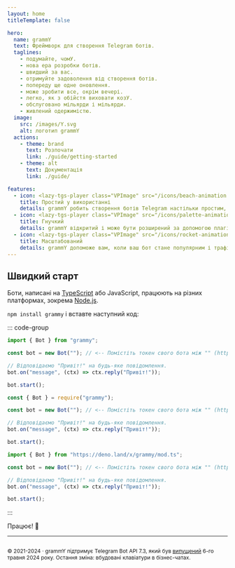```yaml
---
layout: home
titleTemplate: false

hero:
  name: grammY
  text: Фреймворк для створення Telegram ботів.
  taglines: 
    - подумайте, чомУ.
    - нова ера розробки ботів.
    - швидший за вас.
    - отримуйте задоволення від створення ботів.
    - попереду ще одне оновлення.
    - може зробити все, окрім вечері.
    - легко, як з обійстя виховати козУ.
    - обслуговано мільярди і мільярди.
    - живлений одержимістю.
  image:
    src: /images/Y.svg
    alt: логотип grammY
  actions:
    - theme: brand
      text: Розпочати
      link: ./guide/getting-started
    - theme: alt
      text: Документація
      link: ./guide/

features:
  - icon: <lazy-tgs-player class="VPImage" src="/icons/beach-animation.tgs"><img src="/icons/beach.svg" alt="анімація пляжу"></lazy-tgs-player>
    title: Простий у використанні
    details: grammY робить створення ботів Telegram настільки простим, що ви вже знаєте, як це зробити.
  - icon: <lazy-tgs-player class="VPImage" src="/icons/palette-animation.tgs"><img src="/icons/palette.svg" alt="анімація палітри"></lazy-tgs-player>
    title: Гнучкий
    details: grammY відкритий і може бути розширений за допомогою плагінів, щоб точно відповідати вашим потребам.
  - icon: <lazy-tgs-player class="VPImage" src="/icons/rocket-animation.tgs"><img src="/icons/rocket.svg" alt="анімація ракети"></lazy-tgs-player>
    title: Масштабований
    details: grammY допоможе вам, коли ваш бот стане популярним і трафік зросте.
---
```


<!-- markdownlint-disable no-inline-html -->

## Швидкий старт

Боти, написані на [TypeScript](https://www.typescriptlang.org) або JavaScript, працюють на різних платформах, зокрема [Node.js](https://nodejs.org).

`npm install grammy` і вставте наступний код:

::: code-group

```ts [TypeScript]
import { Bot } from "grammy";

const bot = new Bot(""); // <-- Помістіть токен свого бота між "" (https://t.me/BotFather)

// Відповідаємо "Привіт!" на будь-яке повідомлення.
bot.on("message", (ctx) => ctx.reply("Привіт!"));

bot.start();
```

```js [JavaScript]
const { Bot } = require("grammy");

const bot = new Bot(""); // <-- Помістіть токен свого бота між "" (https://t.me/BotFather)

// Відповідаємо "Привіт!" на будь-яке повідомлення.
bot.on("message", (ctx) => ctx.reply("Привіт!"));

bot.start();
```

```ts [Deno]
import { Bot } from "https://deno.land/x/grammy/mod.ts";

const bot = new Bot(""); // <-- Помістіть токен свого бота між "" (https://t.me/BotFather)

// Відповідаємо "Привіт!" на будь-яке повідомлення.
bot.on("message", (ctx) => ctx.reply("Привіт!"));

bot.start();
```

:::

Працює! :tada:

<footer id="home-footer">

---

<ClientOnly>
  <ThankYou :s="[
    'Дякуємо, ',
    '{name}',
    ', за внесок у grammY.',
    ', за створення grammY.']" />
</ClientOnly>

<div style="font-size: 0.75rem; display: flex; justify-content: center;">

© 2021-2024 &middot; grammY підтримує Telegram Bot API 7.3, який був [випущений](https://core.telegram.org/bots/api#may-6-2024) 6-го травня 2024 року.
Остання зміна: вбудовані клавіатури в бізнес-чатах.

</div>
</footer>
